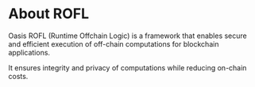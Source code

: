 # About ROFL

Oasis ROFL (Runtime Offchain Logic) is a framework that enables secure and
efficient execution of off-chain computations for blockchain applications.

It ensures integrity and privacy of computations while reducing on-chain costs.
